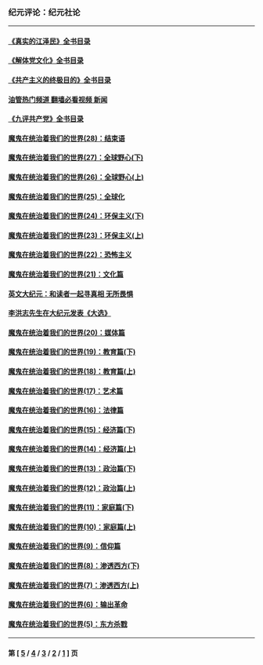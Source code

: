 ### 纪元评论：纪元社论
---
#### [《真实的江泽民》全书目录](../../pages/nsc422/n13721399.md?11260330) 
#### [《解体党文化》全书目录](../../pages/nsc422/n13721157.md?11260330) 
#### [《共产主义的终极目的》全书目录](../../pages/nsc422/n13721048.md?11260330) 
#### [油管热门频道 翻墙必看视频 新闻](ok?11260330)
#### [《九评共产党》全书目录](../../pages/nsc422/n13708085.md?11260330) 
#### [魔鬼在统治着我们的世界(28)：结束语](../../pages/nsc422/n10936246.md?11260330) 
#### [魔鬼在统治着我们的世界(27)：全球野心(下)](../../pages/nsc422/n10928319.md?11260330) 
#### [魔鬼在统治着我们的世界(26)：全球野心(上)](../../pages/nsc422/n10900318.md?11260330) 
#### [魔鬼在统治着我们的世界(25)：全球化](../../pages/nsc422/n10788205.md?11260330) 
#### [魔鬼在统治着我们的世界(24)：环保主义(下)](../../pages/nsc422/n10695307.md?11260330) 
#### [魔鬼在统治着我们的世界(23)：环保主义(上)](../../pages/nsc422/n10688613.md?11260330) 
#### [魔鬼在统治着我们的世界(22)：恐怖主义](../../pages/nsc422/n10614727.md?11260330) 
#### [魔鬼在统治着我们的世界(21)：文化篇](../../pages/nsc422/n10597706.md?11260330) 
#### [英文大纪元：和读者一起寻真相 无所畏惧](../../pages/nsc422/n12542027.md?11260330) 
#### [李洪志先生在大纪元发表《大选》](../../pages/nsc422/n12534746.md?11260330) 
#### [魔鬼在统治着我们的世界(20)：媒体篇](../../pages/nsc422/n10586579.md?11260330) 
#### [魔鬼在统治着我们的世界(19)：教育篇(下)](../../pages/nsc422/n10564808.md?11260330) 
#### [魔鬼在统治着我们的世界(18)：教育篇(上)](../../pages/nsc422/n10526970.md?11260330) 
#### [魔鬼在统治着我们的世界(17)：艺术篇](../../pages/nsc422/n10499093.md?11260330) 
#### [魔鬼在统治着我们的世界(16)：法律篇](../../pages/nsc422/n10485969.md?11260330) 
#### [魔鬼在统治着我们的世界(15)：经济篇(下)](../../pages/nsc422/n10469975.md?11260330) 
#### [魔鬼在统治着我们的世界(14)：经济篇(上)](../../pages/nsc422/n10457370.md?11260330) 
#### [魔鬼在统治着我们的世界(13)：政治篇(下)](../../pages/nsc422/n10448270.md?11260330) 
#### [魔鬼在统治着我们的世界(12)：政治篇(上)](../../pages/nsc422/n10444576.md?11260330) 
#### [魔鬼在统治着我们的世界(11)：家庭篇(下)](../../pages/nsc422/n10440961.md?11260330) 
#### [魔鬼在统治着我们的世界(10)：家庭篇(上)](../../pages/nsc422/n10435448.md?11260330) 
#### [魔鬼在统治着我们的世界(9)：信仰篇](../../pages/nsc422/n10432159.md?11260330) 
#### [魔鬼在统治着我们的世界(8)：渗透西方(下)](../../pages/nsc422/n10429603.md?11260330) 
#### [魔鬼在统治着我们的世界(7)：渗透西方(上)](../../pages/nsc422/n10426013.md?11260330) 
#### [魔鬼在统治着我们的世界(6)：输出革命](../../pages/nsc422/n10421536.md?11260330) 
#### [魔鬼在统治着我们的世界(5)：东方杀戮](../../pages/nsc422/n10417707.md?11260330) 

---
#### 第 [ [5](./5.md?11260330) / [4](./4.md?11260330) / [3](./3.md?11260330) / [2](./2.md?11260330) / [1](./1.md?11260330) ] 页
